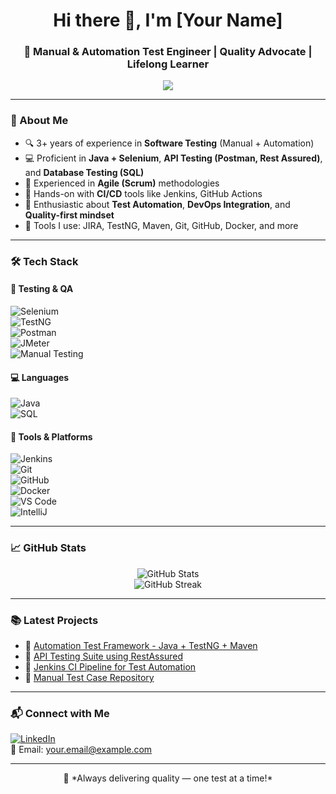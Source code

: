 <h1 align="center">Hi there 👋, I'm [Your Name]</h1>
<h3 align="center">🌟 Manual & Automation Test Engineer | Quality Advocate | Lifelong Learner</h3>

<p align="center">
  <img src="https://readme-typing-svg.herokuapp.com?center=true&vCenter=true&lines=Passionate+about+Quality+Assurance;Manual+%2B+Automation+Testing;Selenium+%7C+Java+%7C+API+Testing;Jenkins+%7C+GitHub+Actions+%7C+CI%2FCD;Always+learning+and+growing+🚀" />
</p>

---

### 🧪 About Me
- 🔍 3+ years of experience in **Software Testing** (Manual + Automation)
- 💻 Proficient in **Java + Selenium**, **API Testing (Postman, Rest Assured)**, and **Database Testing (SQL)**
- 🔄 Experienced in **Agile (Scrum)** methodologies
- 🚀 Hands-on with **CI/CD** tools like Jenkins, GitHub Actions
- 🔐 Enthusiastic about **Test Automation**, **DevOps Integration**, and **Quality-first mindset**
- 🧰 Tools I use: JIRA, TestNG, Maven, Git, GitHub, Docker, and more

---

### 🛠️ Tech Stack

#### 🧪 Testing & QA  
![Selenium](https://img.shields.io/badge/-Selenium-%2335495e?style=flat&logo=selenium)  
![TestNG](https://img.shields.io/badge/-TestNG-%23e34f26?style=flat&logo=apache)  
![Postman](https://img.shields.io/badge/-Postman-%23FF6C37?style=flat&logo=postman)  
![JMeter](https://img.shields.io/badge/-JMeter-%23D14836?style=flat&logo=apachejmeter)  
![Manual Testing](https://img.shields.io/badge/-Manual%20Testing-blue)

#### 💻 Languages  
![Java](https://img.shields.io/badge/-Java-%23ED8B00?style=flat&logo=java)  
![SQL](https://img.shields.io/badge/-SQL-%2300f?style=flat&logo=mysql)

#### 🔧 Tools & Platforms  
![Jenkins](https://img.shields.io/badge/-Jenkins-%23000000?style=flat&logo=jenkins)  
![Git](https://img.shields.io/badge/-Git-%23F05032?style=flat&logo=git)  
![GitHub](https://img.shields.io/badge/-GitHub-%23181717?style=flat&logo=github)  
![Docker](https://img.shields.io/badge/-Docker-%230db7ed?style=flat&logo=docker)  
![VS Code](https://img.shields.io/badge/-VSCode-%23007ACC?style=flat&logo=visual-studio-code)  
![IntelliJ](https://img.shields.io/badge/-IntelliJ%20IDEA-%23000000?style=flat&logo=intellij-idea)

---

### 📈 GitHub Stats

<p align="center">
  <img src="https://github-readme-stats.vercel.app/api?username=your-github-username&show_icons=true&theme=github_dark" alt="GitHub Stats" />
  <br/>
  <img src="https://github-readme-streak-stats.herokuapp.com/?user=your-github-username&theme=github-dark" alt="GitHub Streak" />
</p>

---

### 📚 Latest Projects

- 🔹 [Automation Test Framework - Java + TestNG + Maven](https://github.com/your-github-username/your-automation-project)
- 🔹 [API Testing Suite using RestAssured](https://github.com/your-github-username/api-testing-project)
- 🔹 [Jenkins CI Pipeline for Test Automation](https://github.com/your-github-username/jenkins-pipeline)
- 🔹 [Manual Test Case Repository](https://github.com/your-github-username/manual-test-cases)

---

### 📬 Connect with Me

[![LinkedIn](https://img.shields.io/badge/LinkedIn-blue?style=flat&logo=linkedin)](https://linkedin.com/in/your-linkedin-profile)  
📧 Email: your.email@example.com  

---

<p align="center">
  📌 *Always delivering quality — one test at a time!*
</p>
